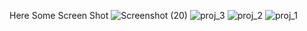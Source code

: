 Here Some Screen Shot 
![Screenshot (20)](https://github.com/rajnishpark03/rajnishpark03.io/assets/98949936/b1f24f8a-d50e-47fe-8342-c4797f0679e7)
![proj_3](https://github.com/rajnishpark03/rajnishpark03.io/assets/98949936/4bea5ce6-92cd-48f0-90f5-d5021f6f4e69)
![proj_2](https://github.com/rajnishpark03/rajnishpark03.io/assets/98949936/03d6eca5-3c22-4dcc-a668-5e84cf503f9d)
![proj_1](https://github.com/rajnishpark03/rajnishpark03.io/assets/98949936/750997c2-6ead-46a3-b1ce-83a7a394022f)
